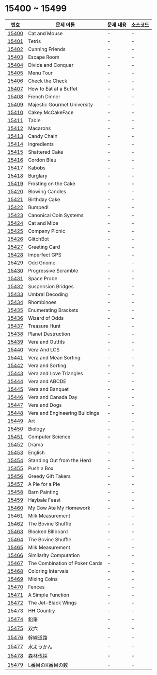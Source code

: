 # 15400 ~ 15499

번호 | 문제 이름 | 문제 내용 | 소스코드
--- | --- | --- | ---
[15400](https://www.acmicpc.net/problem/15400) | Cat and Mouse | - | -
[15401](https://www.acmicpc.net/problem/15401) | Tetris | - | -
[15402](https://www.acmicpc.net/problem/15402) | Cunning Friends | - | -
[15403](https://www.acmicpc.net/problem/15403) | Escape Room | - | -
[15404](https://www.acmicpc.net/problem/15404) | Divide and Conquer | - | -
[15405](https://www.acmicpc.net/problem/15405) | Menu Tour | - | -
[15406](https://www.acmicpc.net/problem/15406) | Check the Check | - | -
[15407](https://www.acmicpc.net/problem/15407) | How to Eat at a Buffet | - | -
[15408](https://www.acmicpc.net/problem/15408) | French Dinner | - | -
[15409](https://www.acmicpc.net/problem/15409) | Majestic Gourmet University | - | -
[15410](https://www.acmicpc.net/problem/15410) | Cakey McCakeFace | - | -
[15411](https://www.acmicpc.net/problem/15411) | Table | - | -
[15412](https://www.acmicpc.net/problem/15412) | Macarons | - | -
[15413](https://www.acmicpc.net/problem/15413) | Candy Chain | - | -
[15414](https://www.acmicpc.net/problem/15414) | Ingredients | - | -
[15415](https://www.acmicpc.net/problem/15415) | Shattered Cake | - | -
[15416](https://www.acmicpc.net/problem/15416) | Cordon Bleu | - | -
[15417](https://www.acmicpc.net/problem/15417) | Kabobs | - | -
[15418](https://www.acmicpc.net/problem/15418) | Burglary | - | -
[15419](https://www.acmicpc.net/problem/15419) | Frosting on the Cake | - | -
[15420](https://www.acmicpc.net/problem/15420) | Blowing Candles | - | -
[15421](https://www.acmicpc.net/problem/15421) | Birthday Cake | - | -
[15422](https://www.acmicpc.net/problem/15422) | Bumped! | - | -
[15423](https://www.acmicpc.net/problem/15423) | Canonical Coin Systems | - | -
[15424](https://www.acmicpc.net/problem/15424) | Cat and Mice | - | -
[15425](https://www.acmicpc.net/problem/15425) | Company Picnic | - | -
[15426](https://www.acmicpc.net/problem/15426) | GlitchBot | - | -
[15427](https://www.acmicpc.net/problem/15427) | Greeting Card | - | -
[15428](https://www.acmicpc.net/problem/15428) | Imperfect GPS | - | -
[15429](https://www.acmicpc.net/problem/15429) | Odd Gnome | - | -
[15430](https://www.acmicpc.net/problem/15430) | Progressive Scramble | - | -
[15431](https://www.acmicpc.net/problem/15431) | Space Probe | - | -
[15432](https://www.acmicpc.net/problem/15432) | Suspension Bridges | - | -
[15433](https://www.acmicpc.net/problem/15433) | Umbral Decoding | - | -
[15434](https://www.acmicpc.net/problem/15434) | Rhombinoes | - | -
[15435](https://www.acmicpc.net/problem/15435) | Enumerating Brackets | - | -
[15436](https://www.acmicpc.net/problem/15436) | Wizard of Odds | - | -
[15437](https://www.acmicpc.net/problem/15437) | Treasure Hunt | - | -
[15438](https://www.acmicpc.net/problem/15438) | Planet Destruction | - | -
[15439](https://www.acmicpc.net/problem/15439) | Vera and Outfits | - | -
[15440](https://www.acmicpc.net/problem/15440) | Vera And LCS | - | -
[15441](https://www.acmicpc.net/problem/15441) | Vera and Mean Sorting | - | -
[15442](https://www.acmicpc.net/problem/15442) | Vera and Sorting | - | -
[15443](https://www.acmicpc.net/problem/15443) | Vera and Love Triangles | - | -
[15444](https://www.acmicpc.net/problem/15444) | Vera and ABCDE | - | -
[15445](https://www.acmicpc.net/problem/15445) | Vera and Banquet | - | -
[15446](https://www.acmicpc.net/problem/15446) | Vera and Canada Day | - | -
[15447](https://www.acmicpc.net/problem/15447) | Vera and Dogs | - | -
[15448](https://www.acmicpc.net/problem/15448) | Vera and Engineering Buildings | - | -
[15449](https://www.acmicpc.net/problem/15449) | Art | - | -
[15450](https://www.acmicpc.net/problem/15450) | Biology | - | -
[15451](https://www.acmicpc.net/problem/15451) | Computer Science | - | -
[15452](https://www.acmicpc.net/problem/15452) | Drama | - | -
[15453](https://www.acmicpc.net/problem/15453) | English | - | -
[15454](https://www.acmicpc.net/problem/15454) | Standing Out from the Herd | - | -
[15455](https://www.acmicpc.net/problem/15455) | Push a Box | - | -
[15456](https://www.acmicpc.net/problem/15456) | Greedy Gift Takers | - | -
[15457](https://www.acmicpc.net/problem/15457) | A Pie for a Pie | - | -
[15458](https://www.acmicpc.net/problem/15458) | Barn Painting | - | -
[15459](https://www.acmicpc.net/problem/15459) | Haybale Feast | - | -
[15460](https://www.acmicpc.net/problem/15460) | My Cow Ate My Homework | - | -
[15461](https://www.acmicpc.net/problem/15461) | Milk Measurement | - | -
[15462](https://www.acmicpc.net/problem/15462) | The Bovine Shuffle | - | -
[15463](https://www.acmicpc.net/problem/15463) | Blocked Billboard | - | -
[15464](https://www.acmicpc.net/problem/15464) | The Bovine Shuffle | - | -
[15465](https://www.acmicpc.net/problem/15465) | Milk Measurement | - | -
[15466](https://www.acmicpc.net/problem/15466) | Similarity Computation | - | -
[15467](https://www.acmicpc.net/problem/15467) | The Combination of Poker Cards | - | -
[15468](https://www.acmicpc.net/problem/15468) | Coloring Intervals | - | -
[15469](https://www.acmicpc.net/problem/15469) | Mixing Coins | - | -
[15470](https://www.acmicpc.net/problem/15470) | Fences | - | -
[15471](https://www.acmicpc.net/problem/15471) | A Simple Function | - | -
[15472](https://www.acmicpc.net/problem/15472) | The Jet-Black Wings | - | -
[15473](https://www.acmicpc.net/problem/15473) | HH Country | - | -
[15474](https://www.acmicpc.net/problem/15474) | 鉛筆 | - | -
[15475](https://www.acmicpc.net/problem/15475) | 双六 | - | -
[15476](https://www.acmicpc.net/problem/15476) | 幹線道路 | - | -
[15477](https://www.acmicpc.net/problem/15477) | 水ようかん | - | -
[15478](https://www.acmicpc.net/problem/15478) | 森林伐採 | - | -
[15479](https://www.acmicpc.net/problem/15479) | L番目のK番目の数 | - | -
